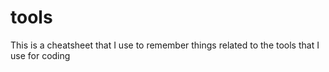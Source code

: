 # tools

This is a cheatsheet that I use to remember things related to the tools that I use for coding
